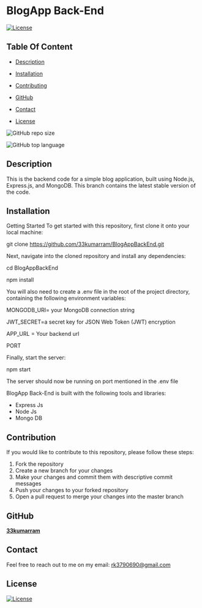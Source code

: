 # BlogApp Back-End

  [![License](https://img.shields.io/static/v1?label=License&message=MIT&color=blue&?style=plastic&logo=appveyor)](https://opensource.org/license/MIT)



## Table Of Content

- [Description](#description)

- [Installation](#installation)

- [Contributing](#contribution)

- [GitHub](#github)
- [Contact](#contact)
- [License](#license)




![GitHub repo size](https://img.shields.io/github/repo-size/33kumarram/BlogAppBackEnd?style=plastic)

  ![GitHub top language](https://img.shields.io/github/languages/top/33kumarram/BlogAppBackEnd?style=plastic)



## Description

  This is the backend code for a simple blog application, built using Node.js, Express.js, and MongoDB. This branch contains the latest stable version of the code.






## Installation

Getting Started
To get started with this repository, first clone it onto your local machine:

git clone https://github.com/33kumarram/BlogAppBackEnd.git

Next, navigate into the cloned repository and install any dependencies:

cd BlogAppBackEnd

npm install

You will also need to create a .env file in the root of the project directory, containing the following environment variables:

MONGODB_URI= your MongoDB connection string

JWT_SECRET=a secret key for JSON Web Token (JWT) encryption

APP_URL = Your backend url

PORT




Finally, start the server:

npm start

The server should now be running on port mentioned in the .env file






BlogApp Back-End is built with the following tools and libraries: 

<ul><li>Express Js</li> <li> Node Js </li> <li> Mongo DB </li></ul>








## Contribution
 
If you would like to contribute to this repository, please follow these steps:

1. Fork the repository
2. Create a new branch for your changes
3. Make your changes and commit them with descriptive commit messages
4. Push your changes to your forked repository
5. Open a pull request to merge your changes into the master branch








## GitHub

<a href="https://github.com/33kumarram"><strong>33kumarram</a></strong>






## Contact

Feel free to reach out to me on my email:
rk3790690@gmail.com





## License

[![License](https://img.shields.io/static/v1?label=Licence&message=MIT&color=blue)](https://opensource.org/license/MIT)


